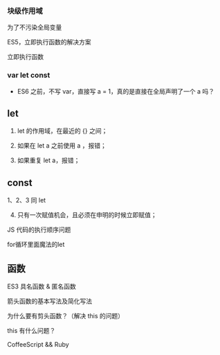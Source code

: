 ### 块级作用域

为了不污染全局变量

ES5，立即执行函数的解决方案

立即执行函数

### var let const

* ES6 之前，不写 var，直接写 a = 1，真的是直接在全局声明了一个 a 吗？


let 
---

1. let 的作用域，在最近的 {} 之间；

2. 如果在 let a 之前使用 a ，报错；

3. 如果重复 let a，报错；

const
---

1、2、3 同 let

4. 只有一次赋值机会，且必须在申明的时候立即赋值；

JS 代码的执行顺序问题

for循环里面魔法的let

函数
---
ES3 具名函数 & 匿名函数

箭头函数的基本写法及简化写法

为什么要有剪头函数？（解决 this 的问题）

this 有什么问题？

CoffeeScript && Ruby
